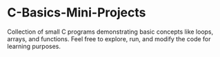 # C-Basics-Mini-Projects
Collection of small C programs demonstrating basic concepts like loops, arrays, and functions.
Feel free to explore, run, and modify the code for learning purposes.
